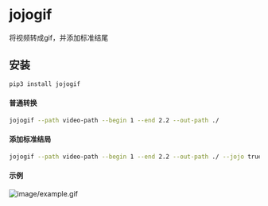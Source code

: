 # jojogif

将视频转成gif，并添加标准结尾

## 安装

```bash
pip3 install jojogif
```

#### 普通转换

```bash
jojogif --path video-path --begin 1 --end 2.2 --out-path ./
```

#### 添加标准结局

```bash
jojogif --path video-path --begin 1 --end 2.2 --out-path ./ --jojo true
```

#### 示例

![image/example.gif](./image/to_be_continued.png)